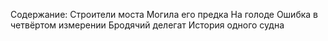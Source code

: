 <!--2017-01-04 13:39:57-->
Содержание:
        Строители моста
        Могила его предка
        На голоде
        Ошибка в четвёртом измерении
        Бродячий делегат
        История одного судна